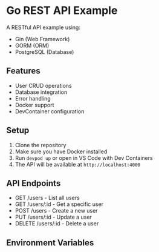 # Go REST API Example

A RESTful API example using:
- Gin (Web Framework)
- GORM (ORM)
- PostgreSQL (Database)

## Features
- User CRUD operations
- Database integration
- Error handling
- Docker support
- DevContainer configuration

## Setup
1. Clone the repository
2. Make sure you have Docker installed
3. Run `devpod up` or open in VS Code with Dev Containers
4. The API will be available at `http://localhost:4000`

## API Endpoints
- GET /users - List all users
- GET /users/:id - Get a specific user
- POST /users - Create a new user
- PUT /users/:id - Update a user
- DELETE /users/:id - Delete a user

## Environment Variables
